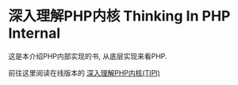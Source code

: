 # 深入理解PHP内核 Thinking In PHP Internal

这是本介绍PHP内部实现的书, 从底层实现来看PHP.


前往这里阅读在线版本的 [深入理解PHP内核(TIPI)][project-url]


[php-home]: http://php.net/ "PHP"

[project-url]: http://tipi.reeze.cn/book/index.php/
